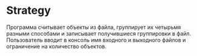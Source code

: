 # Strategy

Программа считывает объекты из файла, группирует их четырьмя разными способами и записывает получившиеся группировки в файл. Пользователь вводит в консоль имя входного и выходного файлов и ограничение на количество объектов.
